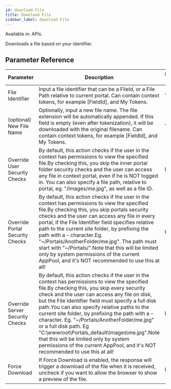 ```yaml
---
id: download-file
title: Download File
sidebar_label: Download File
---
```


Available in: APIs.


Downloads a file based on your identifier.

## Parameter Reference
| Parameter | Description | Supports Tokens | Default |
| -- | -- | -- | -- |
| File Identifier | Input a file identifier that can be a FileId, or a File Path relative to current portal. Can contain context tokens, for example [FieldId], and My Tokens. | Yes | None |
| (optional) New File Name | Optionally, input a new file name. The file extension will be automatically appended. If this field is empty (even after tokenization), it will be downloaded with the original filename. Can contain context tokens, for example [FieldId], and My Tokens. | Yes | None |
| Override User Security Checks | By default, this action checks if the user in the context has permissions to view the specified file.By checking this, you skip the inner portal folder security checks and the user can access any file in context portal, even if he is NOT logged in. You can also specify a file path, relative to portal, eg. "/Images/me.jpg", as well as a file ID. | No | None |
| Override Portal Security Checks | By default, this action checks if the user in the context has permissions to view the specified file.By checking this, you skip portals security checks and the user can access any file in every portal, if the File Identifier field specifies relative path to the current site folder, by prefixing the path with a `~` character.Eg. "~/Portals/AnotherFolder/me.jpg". The path must start with "~/Portals/".Note that this will be limited only by system permissions of the current AppPool, and it's NOT recommended to use this at all! | No | None |
| Override Server Security Checks | By default, this action checks if the user in the context has permissions to view the specified file.By checking this, you skip every security check and the user can access any file on disk, but the File Identifier field must specify a full disk path.You can also specify relative paths to the current site folder, by prefixing the path with a `~` character. Eg. "~/Portals/AnotherFolder/me.jpg" or a full disk path. Eg "C:\wwwroot\Portals\_default\Images\me.jpg".Note that this will be limited only by system permissions of the current AppPool, and it's NOT recommended to use this at all! | No | None |
| Force Download | If Force Download is enabled, the response will trigger a download of the file when it is received, uncheck if you want to allow the browser to show a preview of the file. | No | true |
